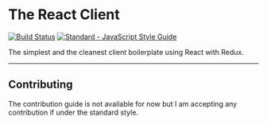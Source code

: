 # The React Client

[![Build Status](https://travis-ci.org/rhberro/the-react-client.svg?branch=master)](https://travis-ci.org/rhberro/the-react-client)
[![Standard - JavaScript Style Guide](https://img.shields.io/badge/code%20style-standard-brightgreen.svg)](http://standardjs.com/)

The simplest and the cleanest client boilerplate using React with Redux.

---

## Contributing

The contribution guide is not available for now but I am accepting any contribution if under the standard style.
